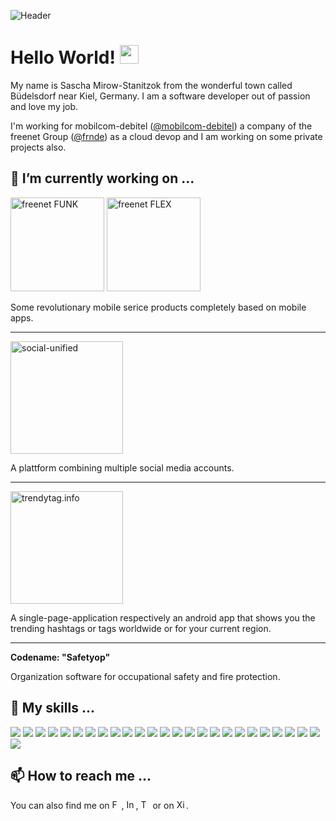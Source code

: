 
![Header](https://devtoday-assets.s3.eu-central-1.amazonaws.com/private_header.jpg "Header")

# Hello World! <img src="https://devtoday-assets.s3.eu-central-1.amazonaws.com/wave.gif" width="30px">


My name is Sascha Mirow-Stanitzok from the wonderful town called Büdelsdorf near Kiel, Germany. I am a software developer out of passion and love my job.

I'm working for mobilcom-debitel ([@mobilcom-debitel](https://github.com/mobilcom-debitel)) a company of the freenet Group ([@frnde](https://github.com/frnde)) as a cloud devop and I am working on some private projects also.

## 🔭 I’m currently working on ...


<div><a href="https://freenet-funk.de" target="_blank"><img src="https://devtoday-assets.s3.eu-central-1.amazonaws.com/funk_logo.jpg" alt="freenet FUNK" width="150px"></a>
<a href="https://freenet-flex.de" target="_blank"><img src="https://devtoday-assets.s3.eu-central-1.amazonaws.com/flex_logo.jpg" alt="freenet FLEX" width="150px"></a></div>

Some revolutionary mobile serice products completely  based on mobile apps.

---

<a href="https://social-unified.de" target="_blank"><img src="https://devtoday-assets.s3.eu-central-1.amazonaws.com/social-unified.png" alt="social-unified" width="180px"></a>


A plattform combining multiple social media accounts.

---

<a href="https://trendytag.info" target="_blank"><img src="https://devtoday-assets.s3.eu-central-1.amazonaws.com/trendytag.png" alt="trendytag.info" width="180px"></a>

A single-page-application respectively an android app that shows you the trending hashtags or tags worldwide or for your current region.

---

**Codename: "Safetyop"**

Organization software for occupational safety and fire protection.


## 💪 My skills ...

![](https://img.shields.io/badge/OS-MacOS-informational?style=flat&logo=apple&logoColor=white&color=2bbc8a) ![](https://img.shields.io/badge/OS-Windows-informational?style=flat&logo=windows&logoColor=white&color=2bbc8a) ![](https://img.shields.io/badge/OS-Linux-informational?style=flat&logo=linux&logoColor=white&color=2bbc8a) ![](https://img.shields.io/badge/OS-Chrome_OS-informational?style=flat&logo=google-chrome&logoColor=white&color=2bbc8a) 
![](https://img.shields.io/badge/Editor-Visial_Studio_Code-informational?style=flat&logo=visual-studio-code&logoColor=white&color=2bbc8a) ![](https://img.shields.io/badge/Editor-Eclipse-informational?style=flat&logo=eclipse&logoColor=white&color=2bbc8a) ![](https://img.shields.io/badge/Editor-Android_Studio-informational?style=flat&logo=android&logoColor=white&color=2bbc8a) ![](https://img.shields.io/badge/Editor-Xcode-informational?style=flat&logo=xcode&logoColor=white&color=2bbc8a)
![](https://img.shields.io/badge/Code-Java_Script-informational?style=flat&logo=javascript&logoColor=white&color=2bbc8a) ![](https://img.shields.io/badge/Code-TypeScript-informational?style=flat&logo=typescript&logoColor=white&color=2bbc8a) ![](https://img.shields.io/badge/Code-Angular_JS-informational?style=flat&logo=angular&logoColor=white&color=2bbc8a) ![](https://img.shields.io/badge/Code-React-informational?style=flat&logo=react&logoColor=white&color=2bbc8a) ![](https://img.shields.io/badge/Code-Java-informational?style=flat&logo=java&logoColor=white&color=2bbc8a) ![](https://img.shields.io/badge/Code-Spring-informational?style=flat&logo=spring&logoColor=white&color=2bbc8a) ![](https://img.shields.io/badge/Code-HTML5-informational?style=flat&logo=html5&logoColor=white&color=2bbc8a) ![](https://img.shields.io/badge/Code-CSS3-informational?style=flat&logo=css3&logoColor=white&color=2bbc8a) 
![](https://img.shields.io/badge/Cloud-Amazon_AWS-informational?style=flat&logo=amazon-aws&logoColor=white&color=2bbc8a) ![](https://img.shields.io/badge/Cloud-Google_Cloud_Plattform-informational?style=flat&logo=google-cloud&logoColor=white&color=2bbc8a) 
![](https://img.shields.io/badge/Shell-Bash-informational?style=flat&logo=gnu-bash&logoColor=white&color=2bbc8a) ![](https://img.shields.io/badge/Shell-zsh-informational?style=flat&logo=gnu-bash&logoColor=white&color=2bbc8a) ![](https://img.shields.io/badge/Shell-Power_Shell-informational?style=flat&logo=powershell&logoColor=white&color=2bbc8a) 
![](https://img.shields.io/badge/Tools-Docker-informational?style=flat&logo=docker&logoColor=white&color=2bbc8a) ![](https://img.shields.io/badge/Tools-Kubernetes-informational?style=flat&logo=kubernetes&logoColor=white&color=2bbc8a) ![](https://img.shields.io/badge/Tools-GraphQL-informational?style=flat&logo=graphql&logoColor=white&color=2bbc8a) ![](https://img.shields.io/badge/Tools-Kubernetes-informational?style=flat&logo=kubernetes&logoColor=white&color=2bbc8a) ![](https://img.shields.io/badge/Tools-MySQL-informational?style=flat&logo=mysql&logoColor=white&color=2bbc8a)

## 📫 How to reach me ...

You can also find me on <a href="https://www.facebook.com/sascha.mirow" target="_blank"><img src="https://unpkg.com/simple-icons@v3/icons/facebook.svg" width="15px" alt="Facebook"></a>, <a href="https://www.instagram.com/mirowstanitzok/" target="_blank"><img src="https://unpkg.com/simple-icons@v3/icons/instagram.svg" width="15px" alt="Instagram"></a>, <a href="https://twitter.com/smirow" target="_blank"><img src="https://unpkg.com/simple-icons@v3/icons/twitter.svg" width="15px" alt="Twitter"></a> or on <a href="https://www.xing.com/profile/Sascha_MirowStanitzok" target="_blank"><img src="https://unpkg.com/simple-icons@v3/icons/xing.svg" width="15px" alt="Xing"></a>.

